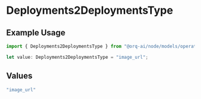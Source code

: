 # Deployments2DeploymentsType

## Example Usage

```typescript
import { Deployments2DeploymentsType } from "@orq-ai/node/models/operations";

let value: Deployments2DeploymentsType = "image_url";
```

## Values

```typescript
"image_url"
```